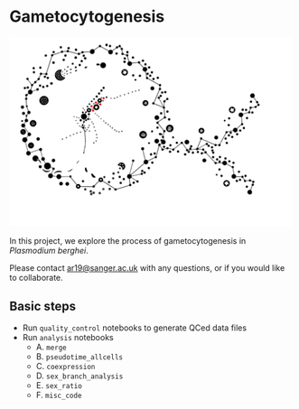 # Gametocytogenesis

<img src="https://github.com/andyrussell/Gametocytogenesis/blob/master/GCSKO_logo.jpg?raw=true" width="500">

In this project, we explore the process of gametocytogenesis in *Plasmodium berghei*.

Please contact ar19@sanger.ac.uk with any questions, or if you would like to collaborate.


## Basic steps
- Run `quality_control` notebooks to generate QCed data files
- Run `analysis` notebooks
  - A. `merge`
  - B. `pseudotime_allcells`
  - C. `coexpression`
  - D. `sex_branch_analysis`
  - E. `sex_ratio`
  - F. `misc_code` 
